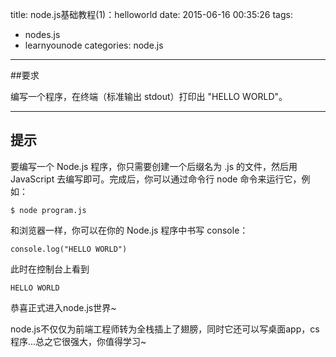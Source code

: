 title: node.js基础教程(1)：helloworld
date: 2015-06-16 00:35:26
tags:
- nodes.js
- learnyounode
categories: node.js
-------
##要求

编写一个程序，在终端（标准输出 stdout）打印出 "HELLO WORLD"。

-------------------------------------------------------------------------------

## 提示

要编写一个 Node.js 程序，你只需要创建一个后缀名为 .js 的文件，然后用 JavaScript
去编写即可。完成后，你可以通过命令行 node 命令来运行它，例如：

    $ node program.js

和浏览器一样，你可以在你的 Node.js 程序中书写 console：

    console.log("HELLO WORLD")

此时在控制台上看到 
	
	HELLO WORLD

恭喜正式进入node.js世界~

node.js不仅仅为前端工程师转为全栈插上了翅膀，同时它还可以写桌面app，cs程序...总之它很强大，你值得学习~